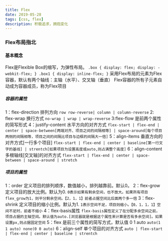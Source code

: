 ```yaml
---
title: Flex
date: 2019-05-28
tags: [css, flex]
description: 积极追求，拥抱变化
---
```

### Flex布局指北
 #### 基本概念
 Flex是Flexible Box的缩写，为弹性布局。
 `
    .box {
        display: flex;
        display: -webkit-flex;
    }
    .box1 {
        display: inline-flex;
    }
 `
 采用Flex布局的元素为Flex容器，默认有两个轴线：主轴（水平）、交叉轴（垂直）
Flex容器的所有子元素自动成为容器成员，称为Flex项目

##### 容器的属性

1：flex-direction 排列方向
`row row-reverse| column | column-reverse`
2: flex-wrap 换行方式
`no-wrap | wrap | wrap-reverse`
3:flex-flow 
是前两个属性的简写形式
4：justify-content 水平方向的对齐方式
`flex-start | flex-end | center | space-between[两端对齐、项目之间的间隔相等] | space-around[每个项目两侧的间隔相等，项目之间的间隔比项目与边框的间隔大一倍]`
5：align-items 垂直方向的对齐方式[一行多个项目]
`flex-start | flex-end | center | baseline[第一行文字的基线] | strentch[如果项目为设置高度或auto,则占满整个高度]`
6：align-content 多根轴线[交叉轴]的对齐方式
`flex-start | flex-end | center | space-between | space-around | stretch`

##### 项目的属性

1：order 定义项目的排列顺序，数值越小，排列越靠前。默认0。
2：flex-grow 定义项目的放大比例。默认为0.
    `0表示如果有剩余空间，也不放大。如果所有项目flex_grow为1，则平分剩余空间。【2，1，1】前者占据空间比后面两个多一倍`
3：flex-shrink 定义项目的缩小比例。默认为1.
    `1表示空间不足，项目则缩小。【0，1，1，1】空间不足时，前者不缩小`
4：flex-basis属性
    `flex-basis属性定义了在分配多余空间之前，项目占据的主轴空间。默认值为auto.[浏览器就是根据这个属性来计算是否有多余空间]。如果设置px,则占据固定空间`
5：flex 是前三个属性的简写方式，默认值 0 1 auto
    `auto(1 1 auto) none(0 0 auto)`
6：align-self 单个项目的对齐方式
    `auto | flex-start | flex-end | center | baseline | strentch`